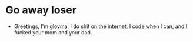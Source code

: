 # Go away loser
- Greetings, I'm glovma, I do shit on the internet. I code when I can, and I fucked your mom and your dad.
